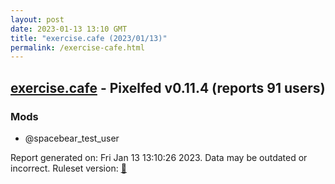 ```yaml
---
layout: post
date: 2023-01-13 13:10 GMT
title: "exercise.cafe (2023/01/13)"
permalink: /exercise-cafe.html
---
```


## [exercise.cafe](https://exercise.cafe) - Pixelfed v0.11.4 (reports 91 users)

### Mods
 * @spacebear_test_user

Report generated on: Fri Jan 13 13:10:26 2023. Data may be outdated or incorrect.
Ruleset version: [🧁](/version-cupcake)

